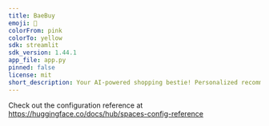 ```yaml
---
title: BaeBuy
emoji: 🐢
colorFrom: pink
colorTo: yellow
sdk: streamlit
sdk_version: 1.44.1
app_file: app.py
pinned: false
license: mit
short_description: Your AI-powered shopping bestie! Personalized recommendation
---
```


Check out the configuration reference at https://huggingface.co/docs/hub/spaces-config-reference
